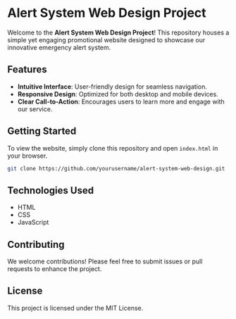# Alert System Web Design Project

Welcome to the **Alert System Web Design Project**! This repository houses a simple yet engaging promotional website designed to showcase our innovative emergency alert system.

## Features

- **Intuitive Interface**: User-friendly design for seamless navigation.
- **Responsive Design**: Optimized for both desktop and mobile devices.
- **Clear Call-to-Action**: Encourages users to learn more and engage with our service.

## Getting Started

To view the website, simply clone this repository and open `index.html` in your browser.

```bash
git clone https://github.com/yourusername/alert-system-web-design.git
```

## Technologies Used

- HTML
- CSS
- JavaScript

## Contributing

We welcome contributions! Please feel free to submit issues or pull requests to enhance the project.

## License

This project is licensed under the MIT License.
